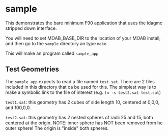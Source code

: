 sample
=======

This demonstrates the bare minimum F90 application that uses the idagmc
stripped down interface.

You will need to set MOAB_BASE_DIR to the location of your MOAB install, and
then go to the `sample` directory an type `make`.

This will make an program called `sample_app`

Test Geometries
---------------

The `sample_app` expects to read a file named `test.sat`.  There are 2 files
included in this directory that ca be used for this.  The simplest way is to
make a symbolic link to the file of interest (e.g. `ln -s test2.sat test.sat`)

`test1.sat`: this geometry has 2 cubes of side length 10, centered at 0,0,0,
and 100,0,0.

`test2.sat`: this geometry has 2 nested spheres of radii 25 and 15, both
centered at the origin.  NOTE: inner sphere has NOT been removed from he outer
sphere!  The origin is "inside" both spheres.
